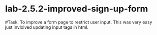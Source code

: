 # lab-2.5.2-improved-sign-up-form
#Task: To improve a form page to restrict user input. This was very easy just invlolved updating input tags in html. 

